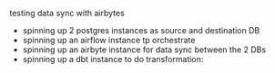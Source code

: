 testing data sync with airbytes
- spinning up 2 postgres instances as source and destination DB
- spinning up an airflow instance tp orchestrate
- spinning up an airbyte instance for data sync between the 2 DBs
- spinning up a dbt instance to do transformation: